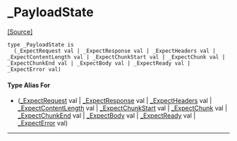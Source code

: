# _PayloadState
<span class="source-link">[[Source]](src/http/http_parser.md#L19)</span>
```pony
type _PayloadState is
  (_ExpectRequest val | _ExpectResponse val | _ExpectHeaders val | _ExpectContentLength val | _ExpectChunkStart val | _ExpectChunk val | _ExpectChunkEnd val | _ExpectBody val | _ExpectReady val | _ExpectError val)
```

#### Type Alias For

* ([_ExpectRequest](http-_ExpectRequest.md) val | [_ExpectResponse](http-_ExpectResponse.md) val | [_ExpectHeaders](http-_ExpectHeaders.md) val | [_ExpectContentLength](http-_ExpectContentLength.md) val | [_ExpectChunkStart](http-_ExpectChunkStart.md) val | [_ExpectChunk](http-_ExpectChunk.md) val | [_ExpectChunkEnd](http-_ExpectChunkEnd.md) val | [_ExpectBody](http-_ExpectBody.md) val | [_ExpectReady](http-_ExpectReady.md) val | [_ExpectError](http-_ExpectError.md) val)

---

